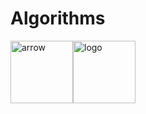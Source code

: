 # Algorithms

<img width="100" alt="arrow" src="https://user-images.githubusercontent.com/19231569/213458967-d77d1ede-cbb8-4cda-8d58-7ac2a1c70503.png"><img width="100" alt="logo" src="https://user-images.githubusercontent.com/111147520/224722633-4514c7d6-b10e-41d0-8942-80147bdb88ff.png">
